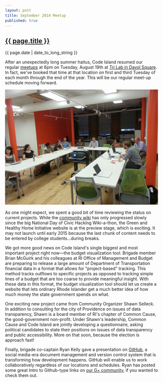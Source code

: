 ```yaml
---
layout: post
title: September 2014 Meetup
published: true
---
```


<h2><a href="{{ page.url }}">{{ page.title }}</a></h2>

{{ page.date | date_to_long_string }}

After an unexpectedly long summer haitus, Code Island resumed our regular [meetups](http://www.meetup.com/Rhode-Island-Code-for-America-Brigade/) at 6pm on Tuesday, August 19th at [Tri Lab in Davol Square](https://www.google.com/maps/place/10+Davol+Square,+Providence,+RI+02903/@41.824152,-71.4398007,13z/data=!4m2!3m1!1s0x89e4456a8646dbf1:0x2259e0f433c149cf?hl=en). In fact, we've booked that time at that location on first and third Tuesday of each month through the end of the year. This will be our regular meet-up schedule moving forward.

![Our gang!](../images/photos/20140902_185445-600.jpg)

As one might expect, we spent a good bit of time reviewing the status on current projects. While the [community wiki](http://www.localwiki.net/ri/) has only progressed slowly since the big National Day of Civic Hacking Wiki-a-thon, the Green and Healthy Home Initiative website is at the preview stage, which is exciting. It may not launch until early 2015 because the last chunk of content needs to be entered by college students...during breaks.

We got more good news on Code Island's single biggest and most important project right now—the budget visualization tool. Brigade member Brian McGuirk and his colleagues at RI Office of Management and Budget are preparing to release a large amount of Department of Transportation financial data in a format that allows for "project-based" tracking. This method tracks outflows to specific projects as opposed to tracking simple lines of a budget that are too coarse to provide meaningful insight. With these data in this format, the budget visualization tool should let us create a website that lets ordinary Rhode Islander get a much better idea of how much money the state government spends on what.

One exciting new project came from Community Organizer Shawn Selleck. In addition to consulting for the city of Providence on issues of data transparency, Shawn is a board member of RI's chapter of Common Cause, the good-government non-profit. Under Shawn's leadership, Common Cause and Code Island are jointly developing a questionnaire, asking political candidates to state their positions on issues of data transparency and public accessibility. More on that soon, because the election is approach fast!

Finally, brigade co-captain Ryan Kelly gave a presentation on [GitHub](http://codeisland.github.com), a social media-era document management and version control system that is transforming how development happens. GitHub will enable us to work collaboratively regardless of our locations and schedules. Ryan has posted some great Intro to Github-type links on [our G+ community](https://plus.google.com/u/0/communities/112228497378493874687), if you wanted to check them out.
